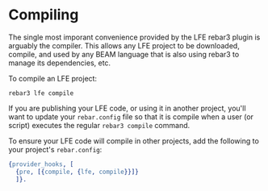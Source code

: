# Compiling

The single most imporant convenience provided by the LFE rebar3 plugin is
arguably the compiler. This allows any LFE project to be downloaded,
compile, and used by any BEAM language that is also using rebar3 to manage
its dependencies, etc.

To compile an LFE project:

```shell
rebar3 lfe compile
```

If you are publishing your LFE code, or using it in another project, you'll
want to update your `rebar.config` file so that it is compile when a user
(or script) executes the regular `rebar3 compile` command.

To ensure your LFE code will compile in other projects, add the following to
your project's `rebar.config`:

```erlang
{provider_hooks, [
  {pre, [{compile, {lfe, compile}}]}
  ]}.
```
